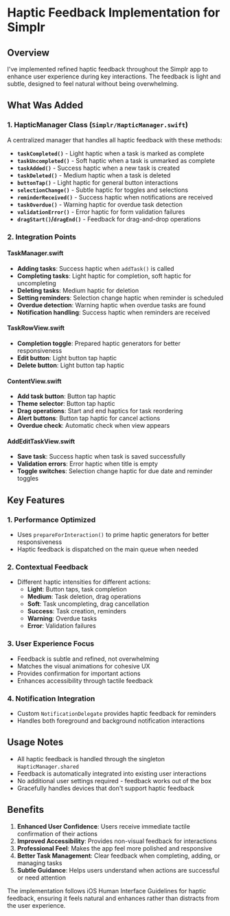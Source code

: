 # Haptic Feedback Implementation for Simplr

## Overview

I've implemented refined haptic feedback throughout the Simplr app to enhance user experience during key interactions. The feedback is light and subtle, designed to feel natural without being overwhelming.

## What Was Added

### 1. HapticManager Class (`Simplr/HapticManager.swift`)

A centralized manager that handles all haptic feedback with these methods:

- **`taskCompleted()`** - Light haptic when a task is marked as complete
- **`taskUncompleted()`** - Soft haptic when a task is unmarked as complete
- **`taskAdded()`** - Success haptic when a new task is created
- **`taskDeleted()`** - Medium haptic when a task is deleted
- **`buttonTap()`** - Light haptic for general button interactions
- **`selectionChange()`** - Subtle haptic for toggles and selections
- **`reminderReceived()`** - Success haptic when notifications are received
- **`taskOverdue()`** - Warning haptic for overdue task detection
- **`validationError()`** - Error haptic for form validation failures
- **`dragStart()`/`dragEnd()`** - Feedback for drag-and-drop operations

### 2. Integration Points

#### TaskManager.swift

- **Adding tasks**: Success haptic when `addTask()` is called
- **Completing tasks**: Light haptic for completion, soft haptic for uncompleting
- **Deleting tasks**: Medium haptic for deletion
- **Setting reminders**: Selection change haptic when reminder is scheduled
- **Overdue detection**: Warning haptic when overdue tasks are found
- **Notification handling**: Success haptic when reminders are received

#### TaskRowView.swift

- **Completion toggle**: Prepared haptic generators for better responsiveness
- **Edit button**: Light button tap haptic
- **Delete button**: Light button tap haptic

#### ContentView.swift

- **Add task button**: Button tap haptic
- **Theme selector**: Button tap haptic
- **Drag operations**: Start and end haptics for task reordering
- **Alert buttons**: Button tap haptic for cancel actions
- **Overdue check**: Automatic check when view appears

#### AddEditTaskView.swift

- **Save task**: Success haptic when task is saved successfully
- **Validation errors**: Error haptic when title is empty
- **Toggle switches**: Selection change haptic for due date and reminder toggles

## Key Features

### 1. Performance Optimized

- Uses `prepareForInteraction()` to prime haptic generators for better responsiveness
- Haptic feedback is dispatched on the main queue when needed

### 2. Contextual Feedback

- Different haptic intensities for different actions:
  - **Light**: Button taps, task completion
  - **Medium**: Task deletion, drag operations
  - **Soft**: Task uncompleting, drag cancellation
  - **Success**: Task creation, reminders
  - **Warning**: Overdue tasks
  - **Error**: Validation failures

### 3. User Experience Focus

- Feedback is subtle and refined, not overwhelming
- Matches the visual animations for cohesive UX
- Provides confirmation for important actions
- Enhances accessibility through tactile feedback

### 4. Notification Integration

- Custom `NotificationDelegate` provides haptic feedback for reminders
- Handles both foreground and background notification interactions

## Usage Notes

- All haptic feedback is handled through the singleton `HapticManager.shared`
- Feedback is automatically integrated into existing user interactions
- No additional user settings required - feedback works out of the box
- Gracefully handles devices that don't support haptic feedback

## Benefits

1. **Enhanced User Confidence**: Users receive immediate tactile confirmation of their actions
2. **Improved Accessibility**: Provides non-visual feedback for interactions
3. **Professional Feel**: Makes the app feel more polished and responsive
4. **Better Task Management**: Clear feedback when completing, adding, or managing tasks
5. **Subtle Guidance**: Helps users understand when actions are successful or need attention

The implementation follows iOS Human Interface Guidelines for haptic feedback, ensuring it feels natural and enhances rather than distracts from the user experience.
